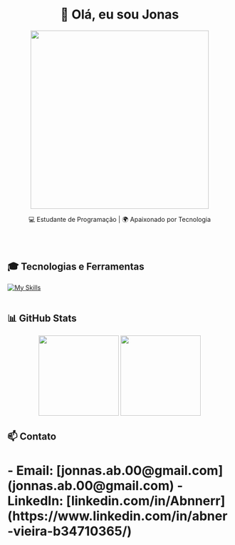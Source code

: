 <h1 align="center">👋 Olá, eu sou Jonas</h1>

<p align="center">
  <img src="https://github.com/Abnnerr/Abnnerr/blob/main/welcome.gif" width="400"/>
</p>

<p align="center">
  💻 Estudante de Programação | 🌍 Apaixonado por Tecnologia
</p><br><br>


## 🎓 Tecnologias e Ferramentas
[![My Skills](https://skillicons.dev/icons?i=html,css,javascript,python,tailwind,react)](https://skillicons.dev)<br><br>

## 📊 GitHub Stats

<div align="center">
  <img height="180em" src="https://github-readme-stats.vercel.app/api?username=Abnnerr&show_icons=true&theme=tokyonight"/>
  <img height="180em" src="https://github-readme-stats.vercel.app/api/top-langs/?username=Abnnerr&layout=compact&langs_count=7&theme=tokyonight"/>
</div>

## 📫 Contato

<h1>
  - Email: [jonnas.ab.00@gmail.com](jonnas.ab.00@gmail.com)
  - LinkedIn: [linkedin.com/in/Abnnerr](https://www.linkedin.com/in/abner-vieira-b34710365/)
</h1>


